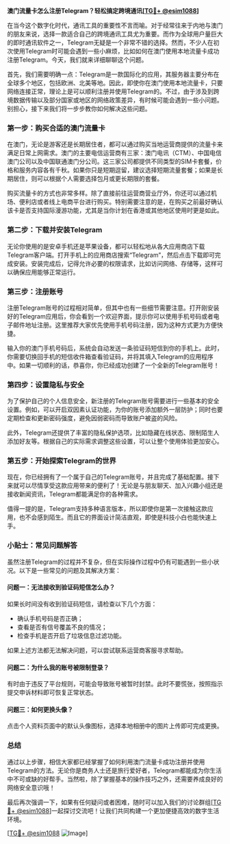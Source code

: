 **澳门流量卡怎么注册Telegram？轻松搞定跨境通讯[[TG💪+ @esim1088](https://t.me/s/esim1088)]**

在当今这个数字化时代，通讯工具的重要性不言而喻。对于经常往来于内地与澳门的朋友来说，选择一款适合自己的跨境通讯工具尤为重要。而作为全球用户量巨大的即时通讯软件之一，Telegram无疑是一个非常不错的选择。然而，不少人在初次使用Telegram时可能会遇到一些小麻烦，比如如何在澳门使用本地流量卡成功注册Telegram。今天，我们就来详细聊聊这个问题。

首先，我们需要明确一点：Telegram是一款国际化的应用，其服务器主要分布在全球多个地区，包括欧洲、北美等地。因此，即使你在澳门使用本地流量卡，只要网络连接正常，理论上是可以顺利注册并使用Telegram的。不过，由于涉及到跨境数据传输以及部分国家或地区的网络政策差异，有时候可能会遇到一些小问题。别担心，接下来我们将一步步教你如何解决这些问题。

### 第一步：购买合适的澳门流量卡

在澳门，无论是游客还是长期居住者，都可以通过购买当地运营商提供的流量卡来满足日常上网需求。澳门的主要电信运营商有三家：澳门电讯（CTM）、中国电信澳门公司以及中国联通澳门分公司。这三家公司都提供不同类型的SIM卡套餐，价格和服务内容各有千秋。如果你只是短期逗留，建议选择短期流量套餐；如果是长期居住，则可以根据个人需要选择包月或更长期限的套餐。

购买流量卡的方式也非常多样。除了直接前往运营商营业厅外，你还可以通过机场、便利店或者线上电商平台进行购买。特别需要注意的是，在购买之前最好确认该卡是否支持国际漫游功能，尤其是当你计划在香港或其他地区使用时更是如此。

### 第二步：下载并安装Telegram

无论你使用的是安卓手机还是苹果设备，都可以轻松地从各大应用商店下载Telegram客户端。打开手机上的应用商店搜索“Telegram”，然后点击下载即可完成安装。安装完成后，记得允许必要的权限请求，比如访问网络、存储等，这样可以确保应用能够正常运行。

### 第三步：注册账号

注册Telegram账号的过程相对简单，但其中也有一些细节需要注意。打开刚安装好的Telegram应用后，你会看到一个欢迎界面，提示你可以使用手机号码或者电子邮件地址注册。这里推荐大家优先使用手机号码注册，因为这种方式更为方便快捷。

输入你的澳门手机号码后，系统会自动发送一条验证码短信到你的手机上。此时，你需要切换回手机的短信收件箱查看验证码，并将其填入Telegram的应用程序中。如果一切顺利的话，恭喜你，你已经成功创建了一个全新的Telegram账号！

### 第四步：设置隐私与安全

为了保护自己的个人信息安全，新注册的Telegram账号需要进行一些基本的安全设置。例如，可以开启双因素认证功能，为你的账号添加额外一层防护；同时也要定期检查和更新密码强度，避免因弱密码而导致账户被盗的风险。

此外，Telegram还提供了丰富的隐私保护选项，比如隐藏在线状态、限制陌生人添加好友等。根据自己的实际需求调整这些设置，可以让整个使用体验更加安心。

### 第五步：开始探索Telegram的世界

现在，你已经拥有了一个属于自己的Telegram账号，并且完成了基础配置。接下来就可以尽情享受这款应用带来的便利了！无论是与朋友聊天、加入兴趣小组还是接收新闻资讯，Telegram都能满足你的各种需求。

值得一提的是，Telegram支持多种语言版本，所以即使你是第一次接触这款应用，也不会感到陌生。而且它的界面设计简洁直观，即使是科技小白也能快速上手。

### 小贴士：常见问题解答

虽然注册Telegram的过程并不复杂，但在实际操作过程中仍有可能遇到一些小状况。以下是一些常见的问题及其解决方案：

#### 问题一：无法接收到验证码短信怎么办？
如果长时间没有收到验证码短信，请检查以下几个方面：
- 确认手机号码是否正确；
- 查看是否有信号覆盖不良的情况；
- 检查手机是否开启了垃圾信息过滤功能。

如果上述方法都无法解决问题，可以尝试联系运营商客服寻求帮助。

#### 问题二：为什么我的账号被限制登录？
有时由于违反了平台规则，可能会导致账号被暂时封禁。此时不要慌张，按照指示提交申诉材料即可恢复正常状态。

#### 问题三：如何更换头像？
点击个人资料页面中的默认头像图标，选择本地相册中的图片上传即可完成更换。

### 总结

通过以上步骤，相信大家都已经掌握了如何利用澳门流量卡成功注册并使用Telegram的方法。无论你是商务人士还是旅行爱好者，Telegram都能成为你生活中不可或缺的好帮手。当然啦，除了掌握基本的操作技巧之外，还需要养成良好的网络安全意识哦！

最后再次强调一下，如果有任何疑问或者困难，随时可以加入我们的讨论群组[[TG💪+ @esim1088](https://t.me/s/esim1088)]一起探讨交流吧！让我们共同构建一个更加便捷高效的数字生活环境。

[[TG💪+ @esim1088](https://t.me/s/esim1088) ![Image](https://i.postimg.cc/4NQfJmqS/Snipaste-2025-05-13-00-14-12.png)]